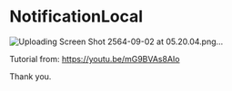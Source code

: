 # NotificationLocal

![Uploading Screen Shot 2564-09-02 at 05.20.04.png…]()

Tutorial from: https://youtu.be/mG9BVAs8AIo

Thank you.
